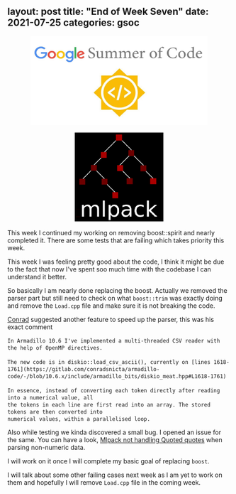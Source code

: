 layout: post
title: "End of Week Seven"
date: 2021-07-25
categories: gsoc
---

<p align="center">
  <img src="/images/gsoc-logo.png" width=400 height=200>
</p>
<p align="center">
  <img src="/images/mlpack-logo.png">
</p>

This week I continued my working on removing boost::spirit and nearly completed it. There are some
tests that are failing which takes priority this week.

This week I was feeling pretty good about the code, I think it might be due to the fact that now
I've spent soo much time with the codebase I can understand it better.

So basically I am nearly done replacing the boost. Actually we removed the parser part but still
need to check on what `boost::trim` was exactly doing and remove the `Load.cpp` file and make sure
it is not breaking the code.

[Conrad](https://github.com/conradsnicta) suggested another feature to speed up the parser,
this was his exact comment
```
In Armadillo 10.6 I've implemented a multi-threaded CSV reader with the help of OpenMP directives.

The new code is in diskio::load_csv_ascii(), currently on [lines 1618-1761](https://gitlab.com/conradsnicta/armadillo-code/-/blob/10.6.x/include/armadillo_bits/diskio_meat.hpp#L1618-1761)

In essence, instead of converting each token directly after reading into a numerical value, all
the tokens in each line are first read into an array. The stored tokens are then converted into
numerical values, within a parallelised loop.
```

Also while testing we kinda discovered a small bug. I opened an issue for the same. You can have a
look, [Mlpack not handling Quoted quotes](https://github.com/mlpack/mlpack/issues/3024)
when parsing non-numeric data.

I will work on it once I will complete my basic goal of replacing `boost`.

I will talk about some other failing cases next week as I am yet to work on them and hopefully
I will remove `Load.cpp` file in the coming week.

